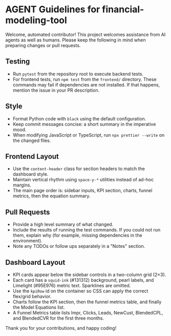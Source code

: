 # AGENT Guidelines for financial-modeling-tool

Welcome, automated contributor! This project welcomes assistance from AI agents as well as humans. Please keep the following in mind when preparing changes or pull requests.

## Testing

- Run `pytest` from the repository root to execute backend tests.
- For frontend tests, run `npm test` from the `frontend/` directory. These commands may fail if dependencies are not installed. If that happens, mention the issue in your PR description.

## Style

- Format Python code with `black` using the default configuration.
- Keep commit messages concise: a short summary in the imperative mood.
- When modifying JavaScript or TypeScript, run `npx prettier --write` on the changed files.

## Frontend Layout
- Use the `content-header` class for section headers to match the dashboard style.
- Maintain vertical rhythm using `space-y-*` utilities instead of ad-hoc margins.
- The main page order is: sidebar inputs, KPI section, charts, funnel metrics, then the equation summary.

## Pull Requests

- Provide a high level summary of what changed.
- Include the results of running the test commands. If you could not run them, explain why (for example, missing dependencies in the environment).
- Note any TODOs or follow ups separately in a "Notes" section.

## Dashboard Layout

- KPI cards appear below the sidebar controls in a two-column grid (2×3).
- Each card has a `squid-ink` (#131312) background, pearl labels, and Limelight
  (#95E976) metric text. Sparklines are omitted.
- Use the `kpiRow` id on the container so CSS can apply the correct flex/grid
  behavior.
- Charts follow the KPI section, then the funnel metrics table, and finally the
  Model Equations list.
- A Funnel Metrics table lists Impr, Clicks, Leads, NewCust, BlendedCPL, and
  BlendedCVR for the first three months.

Thank you for your contributions, and happy coding!
